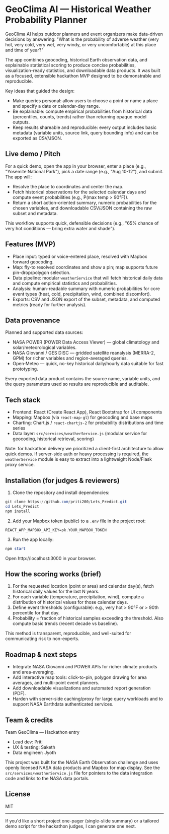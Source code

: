# GeoClima AI — Historical Weather Probability Planner

GeoClima AI helps outdoor planners and event organizers make data-driven decisions by answering: "What is the probability of adverse weather (very hot, very cold, very wet, very windy, or very uncomfortable) at this place and time of year?"

The app combines geocoding, historical Earth observation data, and explainable statistical scoring to produce concise probabilities, visualization-ready statistics, and downloadable data products. It was built as a focused, extensible hackathon MVP designed to be demonstrable and reproducible.

Key ideas that guided the design:
- Make queries personal: allow users to choose a point or name a place and specify a date or calendar-day range.
- Be explainable: compute empirical probabilities from historical data (percentiles, counts, trends) rather than returning opaque model outputs.
- Keep results shareable and reproducible: every output includes basic metadata (variable units, source link, query bounding info) and can be exported as CSV/JSON.

## Live demo / Pitch

For a quick demo, open the app in your browser, enter a place (e.g., "Yosemite National Park"), pick a date range (e.g., "Aug 10-12"), and submit. The app will:

- Resolve the place to coordinates and center the map.
- Fetch historical observations for the selected calendar days and compute event probabilities (e.g., P(max temp &gt; 90°F)).
- Return a short action-oriented summary, numeric probabilities for the chosen variables, and downloadable CSV/JSON containing the raw subset and metadata.

This workflow supports quick, defensible decisions (e.g., "65% chance of very hot conditions — bring extra water and shade").

## Features (MVP)

- Place input: typed or voice-entered place, resolved with Mapbox forward geocoding.
- Map: fly-to resolved coordinates and show a pin; map supports future pin-drop/polygon selection.
- Data pipeline: modular `weatherService` that will fetch historical daily data and compute empirical statistics and probabilities.
- Analysis: human-readable summary with numeric probabilities for core event types (heat, cold, precipitation, wind, combined discomfort).
- Exports: CSV and JSON export of the subset, metadata, and computed metrics (ready for further analysis).

## Data provenance

Planned and supported data sources:

- NASA POWER (POWER Data Access Viewer) — global climatology and solar/meteorological variables.
- NASA Giovanni / GES DISC — gridded satellite reanalysis (MERRA-2, GPM) for richer variables and region-averaged queries.
- Open‑Meteo — quick, no-key historical daily/hourly data suitable for fast prototyping.

Every exported data product contains the source name, variable units, and the query parameters used so results are reproducible and auditable.

## Tech stack

- Frontend: React (Create React App), React Bootstrap for UI components
- Mapping: Mapbox (via `react-map-gl`) for geocoding and base maps
- Charting: Chart.js / `react-chartjs-2` for probability distributions and time series
- Data layer: `src/services/weatherService.js` (modular service for geocoding, historical retrieval, scoring)

Note: for hackathon delivery we prioritized a client-first architecture to allow quick demos. If server-side auth or heavy processing is required, the `weatherService` module is easy to extract into a lightweight Node/Flask proxy service.

## Installation (for judges & reviewers)

1. Clone the repository and install dependencies:

```powershell
git clone https://github.com/priti200/Lets_Predict.git
cd Lets_Predict
npm install
```

2. Add your Mapbox token (public) to a `.env` file in the project root:

```properties
REACT_APP_MAPBOX_API_KEY=pk.YOUR_MAPBOX_TOKEN
```

3. Run the app locally:

```powershell
npm start
```

Open http://localhost:3000 in your browser.

## How the scoring works (brief)

1. For the requested location (point or area) and calendar day(s), fetch historical daily values for the last N years.
2. For each variable (temperature, precipitation, wind), compute a distribution of historical values for those calendar days.
3. Define event thresholds (configurable): e.g., very hot &gt; 90°F or &gt; 90th percentile for that day.
4. Probability = fraction of historical samples exceeding the threshold. Also compute basic trends (recent decade vs baseline).

This method is transparent, reproducible, and well-suited for communicating risk to non-experts.

## Roadmap & next steps

- Integrate NASA Giovanni and POWER APIs for richer climate products and area-averaging.
- Add interactive map tools: click-to-pin, polygon drawing for area averages, and multi-point event planners.
- Add downloadable visualizations and automated report generation (PDF).
- Harden with server-side caching/proxy for large query workloads and to support NASA Earthdata authenticated services.

## Team & credits

Team GeoClima — Hackathon entry

- Lead dev: Priti
- UX & testing: Saketh
- Data engineer: Jyoth

This project was built for the NASA Earth Observation challenge and uses openly licensed NASA data products and Mapbox for map display. See the `src/services/weatherService.js` file for pointers to the data integration code and links to the NASA data portals.

## License

MIT

---

If you'd like a short project one-pager (single-slide summary) or a tailored demo script for the hackathon judges, I can generate one next.
